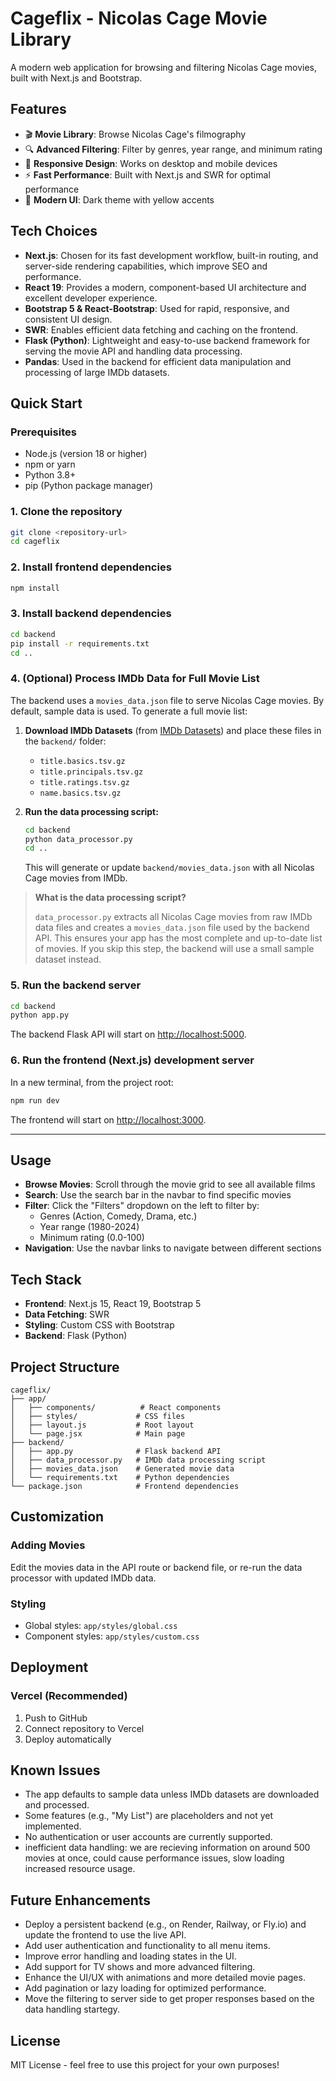 # Cageflix - Nicolas Cage Movie Library

A modern web application for browsing and filtering Nicolas Cage movies, built with Next.js and Bootstrap.

## Features

- 🎬 **Movie Library**: Browse Nicolas Cage's filmography
- 🔍 **Advanced Filtering**: Filter by genres, year range, and minimum rating
- 📱 **Responsive Design**: Works on desktop and mobile devices
- ⚡ **Fast Performance**: Built with Next.js and SWR for optimal performance
- 🎨 **Modern UI**: Dark theme with yellow accents

## Tech Choices

- **Next.js**: Chosen for its fast development workflow, built-in routing, and server-side rendering capabilities, which improve SEO and performance.
- **React 19**: Provides a modern, component-based UI architecture and excellent developer experience.
- **Bootstrap 5 & React-Bootstrap**: Used for rapid, responsive, and consistent UI design.
- **SWR**: Enables efficient data fetching and caching on the frontend.
- **Flask (Python)**: Lightweight and easy-to-use backend framework for serving the movie API and handling data processing.
- **Pandas**: Used in the backend for efficient data manipulation and processing of large IMDb datasets.

## Quick Start

### Prerequisites
- Node.js (version 18 or higher)
- npm or yarn
- Python 3.8+
- pip (Python package manager)

### 1. Clone the repository
```bash
git clone <repository-url>
cd cageflix
```

### 2. Install frontend dependencies
```bash
npm install
```

### 3. Install backend dependencies
```bash
cd backend
pip install -r requirements.txt
cd ..
```

### 4. (Optional) Process IMDb Data for Full Movie List
The backend uses a `movies_data.json` file to serve Nicolas Cage movies. By default, sample data is used. To generate a full movie list:

1. **Download IMDb Datasets** (from [IMDb Datasets](https://datasets.imdbws.com/)) and place these files in the `backend/` folder:
   - `title.basics.tsv.gz`
   - `title.principals.tsv.gz`
   - `title.ratings.tsv.gz`
   - `name.basics.tsv.gz`

2. **Run the data processing script:**
   ```bash
   cd backend
   python data_processor.py
   cd ..
   ```
   This will generate or update `backend/movies_data.json` with all Nicolas Cage movies from IMDb.

> **What is the data processing script?**
>
> `data_processor.py` extracts all Nicolas Cage movies from raw IMDb data files and creates a `movies_data.json` file used by the backend API. This ensures your app has the most complete and up-to-date list of movies. If you skip this step, the backend will use a small sample dataset instead.

### 5. Run the backend server
```bash
cd backend
python app.py
```
The backend Flask API will start on [http://localhost:5000](http://localhost:5000).

### 6. Run the frontend (Next.js) development server
In a new terminal, from the project root:
```bash
npm run dev
```
The frontend will start on [http://localhost:3000](http://localhost:3000).

---

## Usage

- **Browse Movies**: Scroll through the movie grid to see all available films
- **Search**: Use the search bar in the navbar to find specific movies
- **Filter**: Click the "Filters" dropdown on the left to filter by:
  - Genres (Action, Comedy, Drama, etc.)
  - Year range (1980-2024)
  - Minimum rating (0.0-100)
- **Navigation**: Use the navbar links to navigate between different sections

## Tech Stack

- **Frontend**: Next.js 15, React 19, Bootstrap 5
- **Data Fetching**: SWR
- **Styling**: Custom CSS with Bootstrap
- **Backend**: Flask (Python)

## Project Structure

```
cageflix/
├── app/
│   ├── components/          # React components
│   ├── styles/             # CSS files
│   ├── layout.js           # Root layout
│   └── page.jsx            # Main page
├── backend/
│   ├── app.py              # Flask backend API
│   ├── data_processor.py   # IMDb data processing script
│   ├── movies_data.json    # Generated movie data
│   └── requirements.txt    # Python dependencies
└── package.json            # Frontend dependencies
```

## Customization

### Adding Movies
Edit the movies data in the API route or backend file, or re-run the data processor with updated IMDb data.

### Styling
- Global styles: `app/styles/global.css`
- Component styles: `app/styles/custom.css`

## Deployment

### Vercel (Recommended)
1. Push to GitHub
2. Connect repository to Vercel
3. Deploy automatically

## Known Issues

- The app defaults to sample data unless IMDb datasets are downloaded and processed.
- Some features (e.g., "My List") are placeholders and not yet implemented.
- No authentication or user accounts are currently supported.
- inefficient data handling: we are recieving information on around 500 movies at once, could cause performance issues, slow loading increased resource usage. 

## Future Enhancements

- Deploy a persistent backend (e.g., on Render, Railway, or Fly.io) and update the frontend to use the live API.
- Add user authentication and functionality to all menu items.
- Improve error handling and loading states in the UI.
- Add support for TV shows and more advanced filtering.
- Enhance the UI/UX with animations and more detailed movie pages.
- Add pagination or lazy loading for optimized performance.
- Move the filtering to server side to get proper responses based on the data handling startegy.

## License

MIT License - feel free to use this project for your own purposes!
